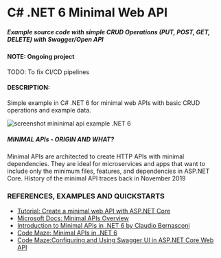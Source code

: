 # C# .NET 6 Minimal Web API 
##### Example source code with simple CRUD Operations (PUT, POST, GET, DELETE) with Swagger/Open API 

#### NOTE: Ongoing project 
TODO: To fix CI/CD pipelines

#### DESCRIPTION:

Simple example in C# .NET 6 for minimal web APIs with basic CRUD operations and example data. 

![screenshot mininimal api example .NET 6](https://github.com/jonahandersson/dotnet-minimal-web-api-example/blob/master/minimalAPIDemoExample.png)


##### MINIMAL APIs - ORIGIN AND WHAT?

Minimal APIs are architected to create HTTP APIs with minimal dependencies. They are ideal for microservices and apps that want to include only the minimum files, features, and dependencies in ASP.NET Core. History of the minimal API traces back in November 2019


### REFERENCES, EXAMPLES AND QUICKSTARTS

- [Tutorial: Create a minimal web API with ASP.NET Core](https://docs.microsoft.com/en-us/aspnet/core/tutorials/min-web-api?view=aspnetcore-6.0&tabs=visual-studio?WT.mc_id=AZ-MVP-5004251)
- [Microsoft Docs: Minimal APIs Overview](https://docs.microsoft.com/en-us/aspnet/core/fundamentals/minimal-apis?view=aspnetcore-6.0?WT.mc_id=AZ-MVP-5004251)
- [Introduction to Minimal APIs in .NET 6 by Claudio Bernasconi](https://www.claudiobernasconi.ch/2022/02/23/introduction-to-minimal-apis-in-dotnet6/)
- [Code Maze: Minimal APIs in .NET 6](https://code-maze.com/dotnet-minimal-api/)
- [Code Maze:Configuring and Using Swagger UI in ASP.NET Core Web API](https://code-maze.com/swagger-ui-asp-net-core-web-api)
